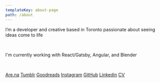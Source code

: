 ```yaml
---
templateKey: about-page
path: /about
---
```

I’m a developer and creative based in Toronto passionate about seeing ideas come to life 

<br/>

I'm currently working with React/Gatsby, Angular, and Blender 

<br/>

[Are.na](Http://are.na/tiffany-bouchard)
[Tumblr](http://cakebagel.tumblr.com)
[Goodreads](https://goodreads.com/user/show/135943497-tiffany-bouchard) [](HTTPS://linkedin.com/in/tiffanybouchard)
[Instagram](Http://Instagram.com/tiffbouchard)
[GitHub](HTTPS://github.com/tiffbouchard)
[Linkedin](HTTPS://linkedin.com/in/tiffanybouchard)
[CV](https://indd.adobe.com/view/2ac36af3-2482-4c04-b99a-5622bebffd5a)